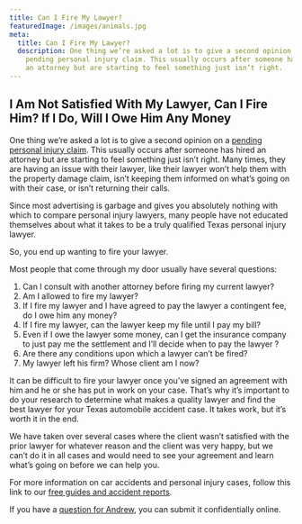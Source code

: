 ```yaml
---
title: Can I Fire My Lawyer?
featuredImage: /images/animals.jpg
meta:
  title: Can I Fire My Lawyer?
  description: One thing we’re asked a lot is to give a second opinion on a
    pending personal injury claim. This usually occurs after someone has hired
    an attorney but are starting to feel something just isn’t right.
---
```

<!--StartFragment-->

## I Am Not Satisfied With My Lawyer, Can I Fire Him? If I Do, Will I Owe Him Any Money

One thing we’re asked a lot is to give a second opinion on a [pending personal injury claim](/what-is-my-texas-personal-injury-claim-worth/). This usually occurs after someone has hired an attorney but are starting to feel something just isn’t right. Many times, they are having an issue with their lawyer, like their lawyer won’t help them with the property damage claim, isn’t keeping them informed on what’s going on with their case, or isn’t returning their calls.

Since most advertising is garbage and gives you absolutely nothing with which to compare personal injury lawyers, many people have not educated themselves about what it takes to be a truly qualified Texas personal injury lawyer.

So, you end up wanting to fire your lawyer.

Most people that come through my door usually have several questions:

1. Can I consult with another attorney before firing my current lawyer?
2. Am I allowed to fire my lawyer?
3. If I fire my lawyer and I have agreed to pay the lawyer a contingent fee, do I owe him any money?
4. If I fire my lawyer, can the lawyer keep my file until I pay my bill?
5. Even if I owe the lawyer some money, can I get the insurance company to just pay me the settlement and I’ll decide when to pay the lawyer ?
6. Are there any conditions upon which a lawyer can’t be fired?
7. My lawyer left his firm? Whose client am I now?

It can be difficult to fire your lawyer once you’ve signed an agreement with him and he or she has put in work on your case. That’s why it’s important to do your research to determine what makes a quality lawyer and find the best lawyer for your Texas automobile accident case. It takes work, but it’s worth it in the end.

We have taken over several cases where the client wasn’t satisfied with the prior lawyer for whatever reason and the client was very happy, but we can’t do it in all cases and would need to see your agreement and learn what’s going on before we can help you.

For more information on car accidents and personal injury cases, follow this link to our [free guides and accident reports](/resources/guides/).

If you have a [question for Andrew](/contact-us/), you can submit it confidentially online.

<!--EndFragment-->